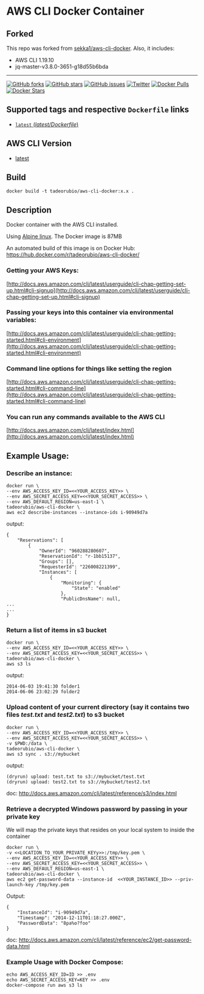 # AWS CLI Docker Container

## Forked

This repo was forked from [sekka1/aws-cli-docker](https://github.com/sekka1/aws-cli-docker). Also, it includes:

- AWS CLI 1.19.10
- jq-master-v3.8.0-3651-g18d55b6bda

---

[![GitHub forks](https://img.shields.io/github/forks/tadeorubio/aws-cli-docker.svg)](https://github.com/tadeorubio/aws-cli-docker/network)
[![GitHub stars](https://img.shields.io/github/stars/tadeorubio/aws-cli-docker.svg)](https://github.com/tadeorubio/aws-cli-docker/stargazers)
[![GitHub issues](https://img.shields.io/github/issues/tadeorubio/aws-cli-docker.svg)](https://github.com/tadeorubio/aws-cli-docker/issues)
[![Twitter](https://img.shields.io/twitter/url/https/github.com/tadeorubio/aws-cli-docker.svg?style=social)](https://twitter.com/intent/tweet?text=AWS%20CLI%20in%20a%20%40Docker%20container%20%40AWSCLI:&url=https://github.com/tadeorubio/aws-cli-docker)
[![Docker Pulls](https://img.shields.io/docker/pulls/tadeorubio/aws-cli-docker.svg)](https://hub.docker.com/r/tadeorubio/aws-cli-docker/)
[![Docker Stars](https://img.shields.io/docker/stars/tadeorubio/aws-cli-docker.svg)](https://hub.docker.com/r/tadeorubio/aws-cli-docker/)


## Supported tags and respective `Dockerfile` links

- [`latest` (*latest/Dockerfile*)](https://github.com/tadeorubio/aws-cli-docker/tree/master/Dockerfile)

## AWS CLI Version

* [latest](https://github.com/aws/aws-cli/releases/tag/1.19.10)

## Build

```
docker build -t tadeorubio/aws-cli-docker:x.x .
```

## Description

Docker container with the AWS CLI installed.

Using [Alpine linux](https://hub.docker.com/_/alpine/).  The Docker image is 87MB

An automated build of this image is on Docker Hub: https://hub.docker.com/r/tadeorubio/aws-cli-docker/

### Getting your AWS Keys:

[http://docs.aws.amazon.com/cli/latest/userguide/cli-chap-getting-set-up.html#cli-signup](http://docs.aws.amazon.com/cli/latest/userguide/cli-chap-getting-set-up.html#cli-signup)

### Passing your keys into this container via environmental variables:

[http://docs.aws.amazon.com/cli/latest/userguide/cli-chap-getting-started.html#cli-environment](http://docs.aws.amazon.com/cli/latest/userguide/cli-chap-getting-started.html#cli-environment)

### Command line options for things like setting the region

[http://docs.aws.amazon.com/cli/latest/userguide/cli-chap-getting-started.html#cli-command-line](http://docs.aws.amazon.com/cli/latest/userguide/cli-chap-getting-started.html#cli-command-line)

### You can run any commands available to the AWS CLI

[http://docs.aws.amazon.com/cli/latest/index.html](http://docs.aws.amazon.com/cli/latest/index.html)

## Example Usage:

### Describe an instance:

    docker run \
    --env AWS_ACCESS_KEY_ID=<<YOUR_ACCESS_KEY>> \
    --env AWS_SECRET_ACCESS_KEY=<<YOUR_SECRET_ACCESS>> \
    --env AWS_DEFAULT_REGION=us-east-1 \
    tadeorubio/aws-cli-docker \
    aws ec2 describe-instances --instance-ids i-90949d7a

output:

    {
        "Reservations": [
            {
                "OwnerId": "960288280607",
                "ReservationId": "r-1bb15137",
                "Groups": [],
                "RequesterId": "226008221399",
                "Instances": [
                    {
                        "Monitoring": {
                            "State": "enabled"
                        },
                        "PublicDnsName": null,
    ...
    ...
    }

### Return a list of items in s3 bucket

    docker run \
    --env AWS_ACCESS_KEY_ID=<<YOUR_ACCESS_KEY>> \
    --env AWS_SECRET_ACCESS_KEY=<<YOUR_SECRET_ACCESS>> \
    tadeorubio/aws-cli-docker \
    aws s3 ls

output:

    2014-06-03 19:41:30 folder1
    2014-06-06 23:02:29 folder2

### Upload content of your current directory (say it contains two files _test.txt_ and _test2.txt_) to s3 bucket

    docker run \
    --env AWS_ACCESS_KEY_ID=<<YOUR_ACCESS_KEY>> \
    --env AWS_SECRET_ACCESS_KEY=<<YOUR_SECRET_ACCESS>> \
    -v $PWD:/data \
    tadeorubio/aws-cli-docker \
    aws s3 sync . s3://mybucket

output:

    (dryrun) upload: test.txt to s3://mybucket/test.txt
    (dryrun) upload: test2.txt to s3://mybucket/test2.txt

doc: http://docs.aws.amazon.com/cli/latest/reference/s3/index.html

### Retrieve a decrypted Windows password by passing in your private key
We will map the private keys that resides on your local system to inside the container

    docker run \
    -v <<LOCATION_TO_YOUR_PRIVATE_KEYy>>:/tmp/key.pem \
    --env AWS_ACCESS_KEY_ID=<<YOUR_ACCESS_KEY>> \
    --env AWS_SECRET_ACCESS_KEY=<<YOUR_SECRET_ACCESS>> \
    --env AWS_DEFAULT_REGION=us-east-1 \
    tadeorubio/aws-cli-docker \
    aws ec2 get-password-data --instance-id  <<YOUR_INSTANCE_ID>> --priv-launch-key /tmp/key.pem

Output:

    {
        "InstanceId": "i-90949d7a",
        "Timestamp": "2014-12-11T01:18:27.000Z",
        "PasswordData": "8pa%o?foo"
    }

doc: http://docs.aws.amazon.com/cli/latest/reference/ec2/get-password-data.html

### Example Usage with Docker Compose:

    echo AWS_ACCESS_KEY_ID=ID >> .env
    echo AWS_SECRET_ACCESS_KEY=KEY >> .env
    docker-compose run aws s3 ls
